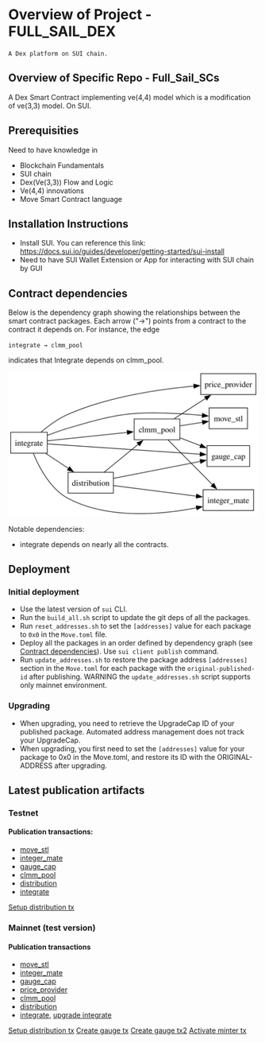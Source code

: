 # Overview of Project - FULL_SAIL_DEX

    A Dex platform on SUI chain.

## Overview of Specific Repo - Full_Sail_SCs

A Dex Smart Contract implementing ve(4,4) model which is a modification of ve(3,3) model. On SUI.

## Prerequisities

Need to have knowledge in
- Blockchain Fundamentals
- SUI chain
- Dex(Ve(3,3)) Flow and Logic
- Ve(4,4) innovations
- Move Smart Contract language

## Installation Instructions

- Install SUI. You can reference this link: https://docs.sui.io/guides/developer/getting-started/sui-install
- Need to have SUI Wallet Extension or App for interacting with SUI chain by GUI

## Contract dependencies

Below is the dependency graph showing the relationships between the smart contract packages. Each arrow ("→") points from a contract to the contract it depends on. For instance, the edge

`integrate → clmm_pool`

indicates that Integrate depends on clmm_pool.

![Dependency Graph](dependency_graph.svg)

Notable dependencies:
- integrate depends on nearly all the contracts.

## Deployment

### Initial deployment
- Use the latest version of `sui` CLI.
- Run the `build_all.sh` script to update the git deps of all the packages.
- Run `reset_addresses.sh` to set the `[addresses]` value for each package to `0x0` in the `Move.toml` file.
- Deploy all the packages in an order defined by dependency graph (see [Contract dependencies](#contract-dependencies)). 
Use `sui client publish` command.
- Run `update_addresses.sh` to restore the package address `[addresses]` section in the `Move.toml` for each package with the `original-published-id` after publishing. WARNING the `update_addresses.sh` script supports only mainnet environment.

### Upgrading
- When upgrading, you need to retrieve the UpgradeCap ID of your published package. Automated address management does not track your UpgradeCap.
- When upgrading, you first need to set the `[addresses]` value for your package to 0x0 in the Move.toml, and restore its ID with the ORIGINAL-ADDRESS after upgrading.

## Latest publication artifacts

### Testnet

#### Publication transactions:

- [move_stl](https://testnet.suivision.xyz/txblock/GmnSDVgMEj9FhMBZr4KDeqbSKZmDydfbXSqgA8ToUg1C)
- [integer_mate](https://testnet.suivision.xyz/txblock/58sGFmxKmD7rdKcGWJTKvv61EjYLGn5uAELmphQ6MFga)
- [gauge_cap](https://testnet.suivision.xyz/txblock/Wi57YbH9vRspiEc9LL22NxDjxnQXTV1igShdpzKXvpD)
- [clmm_pool](https://testnet.suivision.xyz/txblock/JDixgrY2ukAH7osgCeJX8YfTeq9xSEPE68VJPmF1EBJs)
- [distribution](https://testnet.suivision.xyz/txblock/ECihTgcyGtTsQdDDs6SjC9x2616brY6jnq4sZnSQc23R)
- [integrate](https://testnet.suivision.xyz/txblock/7FhEtcJBxGJGyntVUwMkemhqgGEZZwgUL63M3xSqwDDb)

[Setup distribution tx](https://testnet.suivision.xyz/txblock/6Z1DjeSo25XEu48MSteNSSmkv1MAD17hH5w1D3YckaL7)

### Mainnet (test version)

#### Publication transactions

- [move_stl](https://suivision.xyz/txblock/D5d6rSAqCjEVm3v58sksyTRFMbDfUfHh6esgwsAivWTw)
- [integer_mate](https://suivision.xyz/txblock/FPsTPKvEpKLB7huuvgxmDetSdUxUwUb6ZQTV6CwULHCp)
- [gauge_cap](https://suivision.xyz/txblock/3zp6J98rVv9c6pDae4gHoRA1kyEeEg9c6w2X5Xqj9EK3)
- [price_provider](https://suivision.xyz/txblock/J2hrKfrUhnmKJTAcWDrCF5B6VfHHaKZcDhXAnaXgEgiL)
- [clmm_pool](https://suivision.xyz/txblock/5WincqGA4JxVFrx4jZLi2pJAGcDNwVfdPxVkKkPgLf4e)
- [distribution](https://suivision.xyz/txblock/AbURt8dazp7U7pd84froyMREqzyg1pzURcYQtzHuqcvC)
- [integrate](https://suivision.xyz/txblock/5oGNpGb5CfM1wFnmaoLovNsMDFjhX5sMQtBG3wjABEjd), [upgrade integrate](https://suivision.xyz/txblock/8YboNNJfhMPVVDshfDmCL6hc4P7nS2YorrY9CzzKkvzU)

[Setup distribution tx](https://suivision.xyz/txblock/31N5n7ZHB5X6K1ZPaAtJUny4eEZUYbZJGbFoEqbSnVas)
[Create gauge tx](https://suivision.xyz/txblock/2uLEzLu2JYCM2qqCbCNMgqayVCiT43tNEvbK4pPc425U)
[Create gauge tx2](https://suivision.xyz/txblock/D3vc98r73mvJ7mmsPE2ucsARs8QqA2v5A6aTiy6q4a2H)
[Activate minter tx](https://suivision.xyz/txblock/A6BNVhv4GG7AkniPBinLtrDak7y4um3CcX6ejAe3z7NK)
